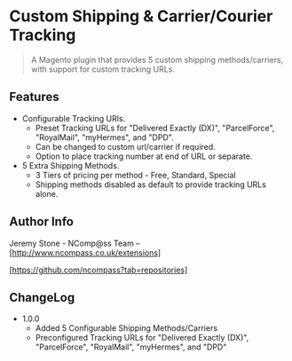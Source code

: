 # Custom Shipping & Carrier/Courier Tracking
>A Magento plugin that provides 5 custom shipping methods/carriers, with support for custom tracking URLs.

## Features

* Configurable Tracking URls.
  * Preset Tracking URLs for "Delivered Exactly (DX)", "ParcelForce", "RoyalMail",  "myHermes", and "DPD".
  * Can be changed to custom url/carrier if required.
  * Option to place tracking number at end of URL or separate.
* 5 Extra Shipping Methods.
  * 3 Tiers of pricing per method - Free, Standard, Special
  * Shipping methods disabled as default to provide tracking URLs alone.

## Author Info

Jeremy Stone - NComp@ss Team – [http://www.ncompass.co.uk/extensions]

[https://github.com/ncompass?tab=repositories]

## ChangeLog

* 1.0.0
  * Added 5 Configurable Shipping Methods/Carriers
  * Preconfigured Tracking URLs for "Delivered Exactly (DX)", "ParcelForce", "RoyalMail",  "myHermes", and "DPD"
